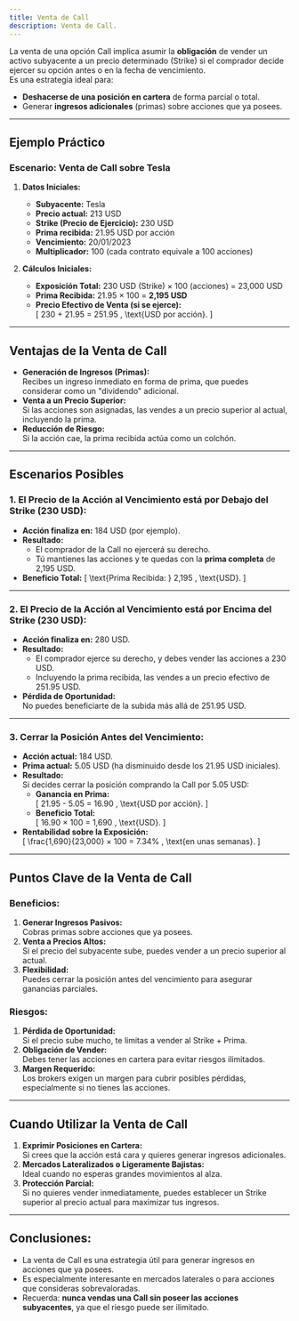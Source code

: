 ```yaml
---
title: Venta de Call
description: Venta de Call.
---
```


La venta de una opción Call implica asumir la **obligación** de vender un activo subyacente a un precio determinado (Strike) si el comprador decide ejercer su opción antes o en la fecha de vencimiento.  
Es una estrategia ideal para:
- **Deshacerse de una posición en cartera** de forma parcial o total.
- Generar **ingresos adicionales** (primas) sobre acciones que ya posees.

---

## **Ejemplo Práctico**
### **Escenario: Venta de Call sobre Tesla**
1. **Datos Iniciales:**
   - **Subyacente:** Tesla
   - **Precio actual:** 213 USD
   - **Strike (Precio de Ejercicio):** 230 USD
   - **Prima recibida:** 21.95 USD por acción
   - **Vencimiento:** 20/01/2023
   - **Multiplicador:** 100 (cada contrato equivale a 100 acciones)

2. **Cálculos Iniciales:**
   - **Exposición Total:** 230 USD (Strike) × 100 (acciones) = 23,000 USD
   - **Prima Recibida:** 21.95 × 100 = **2,195 USD**
   - **Precio Efectivo de Venta (si se ejerce):**  
     \[
     230 + 21.95 = 251.95 \, \text{USD por acción}.
     \]

---

## **Ventajas de la Venta de Call**
- **Generación de Ingresos (Primas):**  
  Recibes un ingreso inmediato en forma de prima, que puedes considerar como un "dividendo" adicional.
- **Venta a un Precio Superior:**  
  Si las acciones son asignadas, las vendes a un precio superior al actual, incluyendo la prima.
- **Reducción de Riesgo:**  
  Si la acción cae, la prima recibida actúa como un colchón.

---

## **Escenarios Posibles**
### 1. **El Precio de la Acción al Vencimiento está por Debajo del Strike (230 USD):**
   - **Acción finaliza en:** 184 USD (por ejemplo).
   - **Resultado:**
     - El comprador de la Call no ejercerá su derecho.
     - Tú mantienes las acciones y te quedas con la **prima completa** de 2,195 USD.
   - **Beneficio Total:**
     \[
     \text{Prima Recibida: } 2,195 \, \text{USD}.
     \]

---

### 2. **El Precio de la Acción al Vencimiento está por Encima del Strike (230 USD):**
   - **Acción finaliza en:** 280 USD.
   - **Resultado:**
     - El comprador ejerce su derecho, y debes vender las acciones a 230 USD.
     - Incluyendo la prima recibida, las vendes a un precio efectivo de 251.95 USD.
   - **Pérdida de Oportunidad:**  
     No puedes beneficiarte de la subida más allá de 251.95 USD.

---

### 3. **Cerrar la Posición Antes del Vencimiento:**
   - **Acción actual:** 184 USD.
   - **Prima actual:** 5.05 USD (ha disminuido desde los 21.95 USD iniciales).
   - **Resultado:**  
     Si decides cerrar la posición comprando la Call por 5.05 USD:
     - **Ganancia en Prima:**  
       \[
       21.95 - 5.05 = 16.90 \, \text{USD por acción}.
       \]
     - **Beneficio Total:**  
       \[
       16.90 × 100 = 1,690 \, \text{USD}.
       \]
   - **Rentabilidad sobre la Exposición:**  
     \[
     \frac{1,690}{23,000} × 100 = 7.34\% \, \text{en unas semanas}.
     \]

---

## **Puntos Clave de la Venta de Call**
### **Beneficios:**
1. **Generar Ingresos Pasivos:**  
   Cobras primas sobre acciones que ya posees.
2. **Venta a Precios Altos:**  
   Si el precio del subyacente sube, puedes vender a un precio superior al actual.
3. **Flexibilidad:**  
   Puedes cerrar la posición antes del vencimiento para asegurar ganancias parciales.

### **Riesgos:**
1. **Pérdida de Oportunidad:**  
   Si el precio sube mucho, te limitas a vender al Strike + Prima.
2. **Obligación de Vender:**  
   Debes tener las acciones en cartera para evitar riesgos ilimitados.
3. **Margen Requerido:**  
   Los brokers exigen un margen para cubrir posibles pérdidas, especialmente si no tienes las acciones.

---

## **Cuando Utilizar la Venta de Call**
1. **Exprimir Posiciones en Cartera:**  
   Si crees que la acción está cara y quieres generar ingresos adicionales.
2. **Mercados Lateralizados o Ligeramente Bajistas:**  
   Ideal cuando no esperas grandes movimientos al alza.
3. **Protección Parcial:**  
   Si no quieres vender inmediatamente, puedes establecer un Strike superior al precio actual para maximizar tus ingresos.

---

## **Conclusiones:**
- La venta de Call es una estrategia útil para generar ingresos en acciones que ya posees.
- Es especialmente interesante en mercados laterales o para acciones que consideras sobrevaloradas.
- Recuerda: **nunca vendas una Call sin poseer las acciones subyacentes**, ya que el riesgo puede ser ilimitado.


